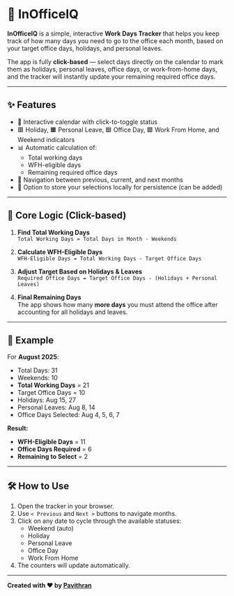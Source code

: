 # 🏢 InOfficeIQ

**InOfficeIQ** is a simple, interactive **Work Days Tracker** that helps you keep track of how many days you need to go to the office each month, based on your target office days, holidays, and personal leaves.

The app is fully **click-based** — select days directly on the calendar to mark them as holidays, personal leaves, office days, or work-from-home days, and the tracker will instantly update your remaining required office days.

---

## ✨ Features
- 📅 Interactive calendar with click-to-toggle status
- 🟥 Holiday, 🟧 Personal Leave, 🟦 Office Day, 🟩 Work From Home, and Weekend indicators
- 📊 Automatic calculation of:
  - Total working days
  - WFH-eligible days
  - Remaining required office days
- 🔄 Navigation between previous, current, and next months
- 💾 Option to store your selections locally for persistence (can be added)

---

## 🧠 Core Logic (Click-based)

1. **Find Total Working Days**  
   `Total Working Days = Total Days in Month - Weekends`

2. **Calculate WFH-Eligible Days**  
   `WFH-Eligible Days = Total Working Days - Target Office Days`

3. **Adjust Target Based on Holidays & Leaves**  
   `Required Office Days = Target Office Days - (Holidays + Personal Leaves)`

4. **Final Remaining Days**  
   The app shows how many **more days** you must attend the office after accounting for all holidays and leaves.


---

## 📌 Example

For **August 2025**:
- Total Days: 31  
- Weekends: 10  
- **Total Working Days** = 21  
- Target Office Days = 10  
- Holidays: Aug 15, 27  
- Personal Leaves: Aug 8, 14  
- Office Days Selected: Aug 4, 5, 6, 7  

**Result:**
- **WFH-Eligible Days** = 11  
- **Office Days Required** = 6  
- **Remaining to Select** = 2  

---

## 🛠️ How to Use
1. Open the tracker in your browser.
2. Use `< Previous` and `Next >` buttons to navigate months.
3. Click on any date to cycle through the available statuses:
   - Weekend (auto)
   - Holiday
   - Personal Leave
   - Office Day
   - Work From Home
4. The counters will update automatically.

---

**Created with ❤️ by [Pavithran]((https://github.com/Pavithran-P12))**
